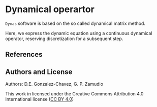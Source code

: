 # Dynamical operartor

`Dymas` software is based on the so called dynamical matrix method.  

Here, we express the dynamic equation using a continuous dynamical operator, reserving discretization for a subsequent step.

## References

## Authors and License

Authors: D.E. Gonzalez-Chavez, G. P. Zamudio

This work in licensed under the Creative Commons Attribution 4.0 International license ([CC BY 4.0](http://creativecommons.org/licenses/by/4.0/.))